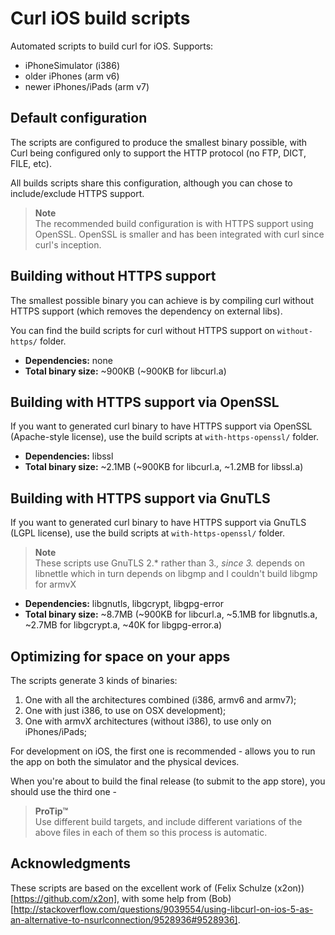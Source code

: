 Curl iOS build scripts
======================

Automated scripts to build curl for iOS. Supports:

- iPhoneSimulator (i386)
- older iPhones (arm v6)
- newer iPhones/iPads (arm v7)


## Default configuration

The scripts are configured to produce the smallest binary possible, with Curl being configured only to support the HTTP protocol (no FTP, DICT, FILE, etc).

All builds scripts share this configuration, although you can chose to include/exclude HTTPS support.

> **Note**  
>  The recommended build configuration is with HTTPS support using OpenSSL. OpenSSL is smaller and has been integrated with curl since curl's inception.


## Building without HTTPS support

The smallest possible binary you can achieve is by compiling curl without HTTPS support (which removes the dependency on external libs).

You can find the build scripts for curl without HTTPS support on `without-https/` folder.

- **Dependencies:** none
- **Total binary size:** ~900KB (~900KB for libcurl.a)


## Building with HTTPS support via OpenSSL

If you want to generated curl binary to have HTTPS support via OpenSSL (Apache-style license), use the build scripts at `with-https-openssl/` folder.

- **Dependencies:** libssl
- **Total binary size:** ~2.1MB (~900KB for libcurl.a, ~1.2MB for libssl.a)


## Building with HTTPS support via GnuTLS

If you want to generated curl binary to have HTTPS support via GnuTLS (LGPL license), use the build scripts at `with-https-openssl/` folder.

> **Note**  
> These scripts use GnuTLS 2.* rather than 3.*, since 3.* depends on libnettle which in turn depends on libgmp and I couldn't build libgmp for armvX

- **Dependencies:** libgnutls, libgcrypt, libgpg-error
- **Total binary size:** ~8.7MB (~900KB for libcurl.a, ~5.1MB for libgnutls.a, ~2.7MB for libgcrypt.a, ~40K for libgpg-error.a)


## Optimizing for space on your apps

The scripts generate 3 kinds of binaries:

1. One with all the architectures combined (i386, armv6 and armv7);
2. One with just i386, to use on OSX development);
3. One with armvX architectures (without i386), to use only on iPhones/iPads;

For development on iOS, the first one is recommended - allows you to run the app on both the simulator and the physical devices.

When you're about to build the final release (to submit to the app store), you should use the third one - 

> **ProTip™**  
> Use different build targets, and include different variations of the above files in each of them so this process is automatic.


## Acknowledgments

These scripts are based on the excellent work of (Felix Schulze (x2on))[https://github.com/x2on], with some help from (Bob)[http://stackoverflow.com/questions/9039554/using-libcurl-on-ios-5-as-an-alternative-to-nsurlconnection/9528936#9528936].
